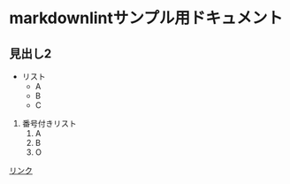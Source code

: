 # markdownlintサンプル用ドキュメント

## 見出し2

* リスト
    * A
    * B
    * C

1. 番号付きリスト
    1. A
    1. B
    1. O

[リンク](https://github.com)
